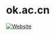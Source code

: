 # ok.ac.cn
 
[![Website](https://img.shields.io/website?url=https%3A%2F%2Fok.ac.cn&style=for-the-badge&label=ok.ac.cn)](#)
